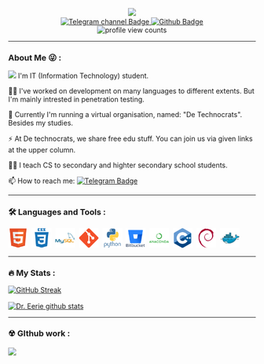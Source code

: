 <div id="header" align="center">
  <img src="https://media.giphy.com/media/M9gbBd9nbDrOTu1Mqx/giphy.gif" width="100"/>
  <div id="badges">
    <a href="https://t.me/DeTechnocrats">
      <img src="https://img.shields.io/badge/TG channel-blue?style=for-the-badge&logo=telegram&logoColor=white" alt="Telegram channel Badge"/>
    </a>
    <a href="https://github.com/De-Technocrats">
      <img src="https://img.shields.io/badge/Github Org-grey?style=for-the-badge&logo=github&logoColor=white" alt="Github Badge"/>
    </a>
  </div>
  <img src="https://komarev.com/ghpvc/?username=DrEerie&style=flat-square&color=blue" alt="profile view counts"/>
</div>

---

###   About Me 😜 :
<img src="https://media.giphy.com/media/WUlplcMpOCEmTGBtBW/giphy.gif" width="30"> I'm  IT (Information Technology) student.

:man_technologist: I've worked on development on many languages to different extents. But I'm mainly intrested in penetration testing.

:seedling: Currently I'm running a virtual organisation, named: "De Technocrats". Besides my studies. 

:zap: At De technocrats, we share free edu stuff. You can join us via given links at the upper column.

:man_teacher: I teach CS to secondary and highter secondary school students.

:mailbox: How to reach me: [![Telegram Badge](https://img.shields.io/badge/-Telegram-blue?style=flat&logo=Telegram&logoColor=white)](https://t.me/eerie_lucifer)
 
---

### :hammer_and_wrench: Languages and Tools :
<div>
  <img src="https://github.com/devicons/devicon/blob/master/icons/html5/html5-original.svg" title="HTML5" alt="HTML" width="40" height="40"/>&nbsp;
  <img src="https://github.com/devicons/devicon/blob/master/icons/css3/css3-plain-wordmark.svg"  title="CSS3" alt="CSS" width="40" height="40"/>&nbsp;
  <img src="https://github.com/devicons/devicon/blob/master/icons/mysql/mysql-original-wordmark.svg" title="MySQL"  alt="MySQL" width="40" height="40"/>&nbsp;
  <img src="https://github.com/devicons/devicon/blob/master/icons/git/git-original.svg" title="Git"  alt="Git" width="40" height="40"/>&nbsp;
  <img src="https://github.com/devicons/devicon/blob/master/icons/python/python-original-wordmark.svg" title="Python"  alt="Python" width="40" height="40"/>&nbsp;
  <img src="https://github.com/devicons/devicon/blob/master/icons/bitbucket/bitbucket-original-wordmark.svg" title="bitbucket"  alt="bitbucket" width="40" height="40"/>&nbsp;
  <img src="https://github.com/devicons/devicon/blob/master/icons/anaconda/anaconda-original-wordmark.svg" title="Anaconda"  alt="Anaconda" width="40" height="40"/>&nbsp;
  <img src="https://github.com/devicons/devicon/blob/master/icons/cplusplus/cplusplus-original.svg" title="Cpp"  alt="C++" width="40" height="40"/>&nbsp;
  <img src="https://github.com/devicons/devicon/blob/master/icons/debian/debian-original.svg" title="Debian" alt="Debian" width="40"/>&nbsp;
  <img src="https://github.com/devicons/devicon/blob/master/icons/docker/docker-original.svg" title="Docker" alt="Docker" width="40"/>&nbsp;

</div>

---

### :fire: My Stats :
[![GitHub Streak](https://github-readme-streak-stats.herokuapp.com?user=DrEerie&theme=dark&background=000000)](https://git.io/streak-stats)

<a href="https://github.com/anuraghazra/github-readme-stats"><img align="center" src="https://github-readme-stats.vercel.app/api?username=DrEerie&show_icons=true&bg_color=0000" alt="Dr. Eerie github stats" /></a> 

---
### ☢ GIthub work :
<a href="https://github.com/anuraghazra/github-readme-stats"><img align="center" 
src="https://github-readme-stats.vercel.app/api/top-langs/?username=DrEerie&langs_count=10&hide=batchfile,pascal,hack,roff,shell,scss,jupyter%20notebook&layout=compact&bg_color=0000" /></a> 



